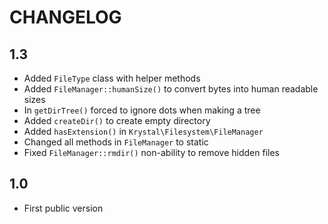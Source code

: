 CHANGELOG
=========

1.3
---

 * Added `FileType` class with helper methods
 * Added `FileManager::humanSize()` to convert bytes into human readable sizes
 * In `getDirTree()` forced to ignore dots when making a tree
 * Added `createDir()` to create empty directory
 * Added `hasExtension()` in `Krystal\Filesystem\FileManager`
 * Changed all methods in `FileManager` to static
 * Fixed `FileManager::rmdir()` non-ability to remove hidden files

1.0
---

 * First public version